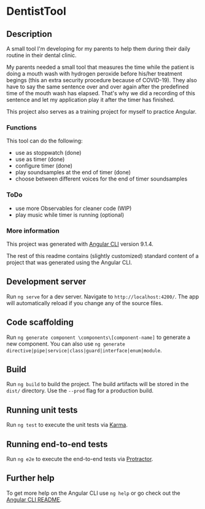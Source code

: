# DentistTool

## Description

A small tool I'm developing for my parents to help them during their daily routine in their dental clinic. 

My parents needed a small tool that measures the time while the patient is doing a mouth wash with hydrogen peroxide before his/her treatment begings (this an extra security procedure because of COVID-19). They also have to say the same sentence over and over again after the predefined time of the mouth wash has elapsed. That's why we did a recording of this sentence and let my application play it after the timer has finished.

This project also serves as a training project for myself to practice Angular. 

### Functions

This tool can do the following: 

- use as stoppwatch (done)
- use as timer (done)
- configure timer (done)
- play soundsamples at the end of timer (done)
- choose between different voices for the end of timer soundsamples

### ToDo

- use more Observables for cleaner code (WIP)
- play music while timer is running (optional)

### More information

This project was generated with [Angular CLI](https://github.com/angular/angular-cli) version 9.1.4.

The rest of this readme contains (slightly customized) standard content of a project that was generated using the Angular CLI. 

## Development server

Run `ng serve` for a dev server. Navigate to `http://localhost:4200/`. The app will automatically reload if you change any of the source files.

## Code scaffolding

Run `ng generate component \components\[component-name]` to generate a new component. You can also use `ng generate directive|pipe|service|class|guard|interface|enum|module`.

## Build

Run `ng build` to build the project. The build artifacts will be stored in the `dist/` directory. Use the `--prod` flag for a production build.

## Running unit tests

Run `ng test` to execute the unit tests via [Karma](https://karma-runner.github.io).

## Running end-to-end tests

Run `ng e2e` to execute the end-to-end tests via [Protractor](http://www.protractortest.org/).

## Further help

To get more help on the Angular CLI use `ng help` or go check out the [Angular CLI README](https://github.com/angular/angular-cli/blob/master/README.md).
